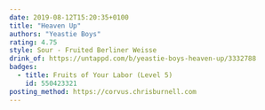 ```yaml
---
date: 2019-08-12T15:20:35+0100
title: "Heaven Up"
authors: "Yeastie Boys"
rating: 4.75
style: Sour - Fruited Berliner Weisse
drink_of: https://untappd.com/b/yeastie-boys-heaven-up/3332788
badges:
  - title: Fruits of Your Labor (Level 5)
    id: 550423321
posting_method: https://corvus.chrisburnell.com
---
```


